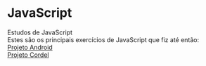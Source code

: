 # JavaScript
Estudos de JavaScript<br>
Estes são os principais exercícios de JavaScript que fiz até então:
<br>
<a href="https://vitort-garcia.github.io/HTML5_CSS3_estudos/Recome%C3%A7o/Desafio_android/index.html" target="_blank">Projeto Android</a>
<br>
<a href="https://vitort-garcia.github.io/HTML5_CSS3_estudos/Antigos/desafiosindex/des012/index.html" target="_blank">Projeto Cordel</a>